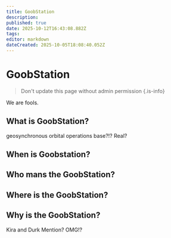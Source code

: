 ```yaml
---
title: GoobStation
description: 
published: true
date: 2025-10-12T16:43:08.882Z
tags: 
editor: markdown
dateCreated: 2025-10-05T18:08:40.052Z
---
```


# GoobStation

> Don't update this page without admin permission
{.is-info}

We are fools.

## What is GoobStation?
geosynchronous orbital operations base?!? Real?

## When is Goobstation?

## Who mans the GoobStation?

## Where is the GoobStation?

## Why is the GoobStation?

Kira and Durk Mention? OMG!?
